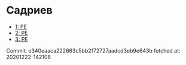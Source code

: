 # Садриев
- [1: PE](1.md)
- [2: PE](2.md)
- [3: PE](3.md)

Commit: e340eaaca222663c5bb2f72727aadcd3eb9e643b
 fetched at: 20201222-142108

